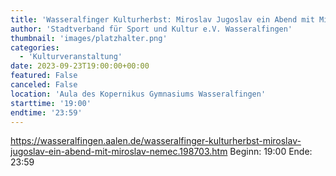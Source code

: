 ```yaml
---
title: 'Wasseralfinger Kulturherbst: Miroslav Jugoslav ein Abend mit Miroslav Nemec'
author: 'Stadtverband für Sport und Kultur e.V. Wasseralfingen'
thumbnail: 'images/platzhalter.png'
categories:
  - 'Kulturveranstaltung'
date: 2023-09-23T19:00:00+00:00
featured: False
canceled: False
location: 'Aula des Kopernikus Gymnasiums Wasseralfingen'
starttime: '19:00'
endtime: '23:59'
---
```

https://wasseralfingen.aalen.de/wasseralfinger-kulturherbst-miroslav-jugoslav-ein-abend-mit-miroslav-nemec.198703.htm
Beginn: 19:00
 Ende: 23:59